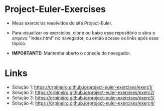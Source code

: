 # Project-Euler-Exercises

* Meus exercícios resolvidos do site Project-Euler.

* Para visualizar os exercícios, clone ou baixe esse repositório e abra o arquivo "index.html" no navegador, ou então acesse os links após esse tópico.

* **IMPORTANTE:** Mantenha aberto o console do navegador.

# Links

- Solução 1: https://grpineiro.github.io/project-euler-exercises/exerc1/
- Solução 2: https://grpineiro.github.io/project-euler-exercises/exerc2/
- Solução 3: https://grpineiro.github.io/project-euler-exercises/exerc3/
- Solução 4: https://grpineiro.github.io/project-euler-exercises/exerc4/